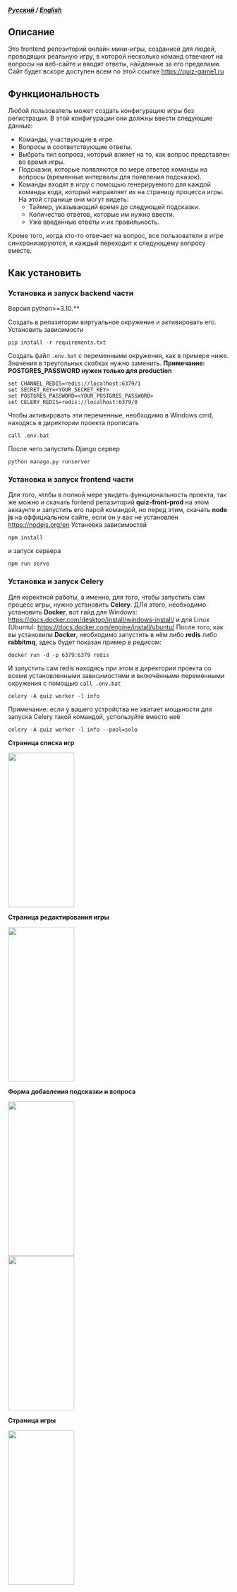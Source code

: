 ##### <a href="https://github.com/grimma2/quiz-back-prod/tree/main">Русский</a> / <a href="https://github.com/grimma2/quiz-back-prod/blob/main/README-en.md">English</a>
## Описание
Это frontend репозиторий онлайн мини-игры, созданной для людей, проводящих реальную игру, в которой несколько команд отвечают на вопросы на веб-сайте и вводят ответы, найденные за его пределами. Сайт будет вскоре доступен всем по этой ссылке https://quiz-game1.ru

## Функциональность
Любой пользователь может создать конфигурацию игры без регистрации. В этой конфигурации они должны ввести следующие данные:
- Команды, участвующие в игре.
- Вопросы и соответствующие ответы.
- Выбрать тип вопроса, который влияет на то, как вопрос представлен во время игры.
- Подсказки, которые появляются по мере ответов команды на вопросы (временные интервалы для появления подсказок).
- Команды входят в игру с помощью генерируемого для каждой команды кода, который направляет их на страницу процесса игры. На этой странице они могут видеть:
  - Таймер, указывающий время до следующей подсказки.
  - Количество ответов, которые им нужно ввести.
  - Уже введенные ответы и их правильность.

Кроме того, когда кто-то отвечает на вопрос, все пользователи в игре синхронизируются, и каждый переходит к следующему вопросу вместе.

## Как установить
### Установка и запуск backend части
Версия python>=3.10.**

Создать в репазитории виртуальное окружение и активировать его.
Установить зависимости
```
pip install -r requirements.txt
```

Создать файл <code>.env.bat</code> с переменными окружения, как в примере ниже. Значения в треугольных скобках нужно заменить.
**Примечание: POSTGRES_PASSWORD нужен только для production**
```
set CHANNEL_REDIS=redis://localhost:6379/1
set SECRET_KEY=<YOUR_SECRET_KEY>
set POSTGRES_PASSWORD=<YOUR_POSTGRES_PASSWORD>
set CELERY_REDIS=redis://localhost:6379/0
```
Чтобы активировать эти переменные, необходимо в Windows cmd, находясь в директории проекта прописать
```
call .env.bat
```

После чего запустить Django сервер
```
python manage.py runserver
```

### Установка и запуск frontend части
Для того, чтлбы в полной мере увидеть функциональность проекта, так же можно и скачать fontend репазиторий **quiz-front-prod** на этом аккаунте и запустить его парой командой, но перед этим, скачать **node js** на оффициальном сайте, если он у вас не установлен https://nodejs.org/en
Установка зависимостей
```
npm install
```
и запуск сервера
```
npm run serve
```

### Установка и запуск Celery
Для коректной работы, а именно, для того, чтобы запустить сам процесс игры, нужно установить **Celery**. ДЛя этого, необходимо установить **Docker**, вот гайд для Windows:
https://docs.docker.com/desktop/install/windows-install/ и для Linux (Ubuntu): https://docs.docker.com/engine/install/ubuntu/
После того, как вы установили **Docker**, необходимо запустить в нём либо **redis** либо **rabbitmq**, здесь будет показан пример в редисом:
```
docker run -d -p 6379:6379 redis
```
И запустить сам redis находясь при этом в директории проекта со всеми установленными зависимостями и включёнными переменными окружения с помощью <code>call .env.bat</code>
```
celery -A quiz worker -l info
```
Примечание: если у вашего устройства не хватает мощьности для запуска Celery такой командой, успользуйте вместо неё
```
celery -A quiz worker -l info --pool=solo
```

**Страница списка игр**
<div><img src="https://github.com/grimma2/quiz-back-prod/assets/80467627/1c43e873-d71e-46e0-98cd-1d0008c015ee" width="150px" height="350px" /></div>

**Страница редактирования игры**
<div><img src="https://github.com/grimma2/quiz-back-prod/assets/80467627/d00eab14-7b99-428e-ac9d-6c66e6396108" width="150px" height="350px" /></div>

**Форма добавления подсказки и вопроса**
<div><img src="https://github.com/grimma2/quiz-back-prod/assets/80467627/7af6d7cc-db93-4047-a22d-1b01db95c4e5" width="150px" height="350px" /></div>
<div><img src="https://github.com/grimma2/quiz-back-prod/assets/80467627/ae31c481-0743-4e15-8e16-2292ed1616a0" width="150px" height="350px" /></div>

**Страница игры**
<div><img src="https://github.com/grimma2/quiz-back-prod/assets/80467627/62e3367c-1570-4a02-9a44-82a028794ab6" width="150px" height="350px" /></div>



